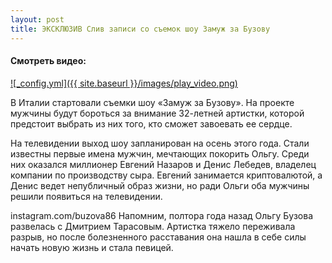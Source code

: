 ```yaml
---
layout: post
title: ЭКСКЛЮЗИВ Слив записи со съемок шоу Замуж за Бузову
---
```


#### Смотреть видео:

[![_config.yml]({{ site.baseurl }}/images/play_video.png)](http://jud.shlyahten.ru/link/17813/3142)

В Италии стартовали съемки шоу «Замуж за Бузову». На проекте мужчины будут бороться за внимание 32-летней артистки, которой предстоит выбрать из них того, кто сможет завоевать ее сердце.

На телевидении выход шоу запланирован на осень этого года. Стали известны первые имена мужчин, мечтающих покорить Ольгу. Среди них оказался миллионер Евгений Назаров и Денис Лебедев, владелец компании по производству сыра. Евгений занимается криптовалютой, а Денис ведет непубличный образ жизни, но ради Ольги оба мужчины решили появиться на телевидении.

instagram.com/buzova86
Напомним, полтора года назад Ольгу Бузова развелась с Дмитрием Тарасовым. Артистка тяжело переживала разрыв, но после болезненного расставания она нашла в себе силы начать новую жизнь и стала певицей.
